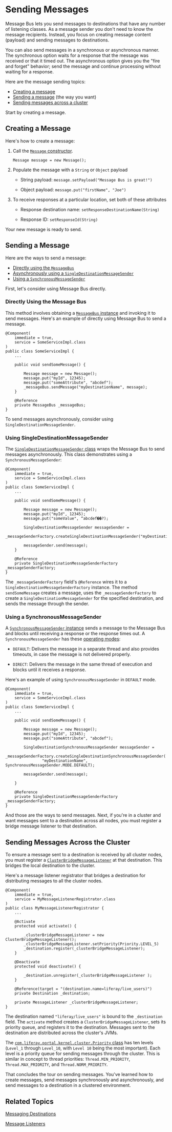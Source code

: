# Sending Messages [](id=sending-messages)

Message Bus lets you send messages to destinations that have any number of
listening classes. As a message sender you don't need to know the message
recipients. Instead, you focus on creating message content (payload) and sending
messages to destinations.

You can also send messages in a synchronous or asynchronous manner. The
synchronous option waits for a response that the message was received or that it
timed out. The asynchronous option gives you the "fire and forget" behavior;
send the message and continue processing without waiting for a response. 

Here are the message sending topics:

- [Creating a message](#creating-a-message) 
- [Sending a message](#sending-a-message) (the way you want) 
- [Sending messages across a cluster](#sending-messages-across-the-cluster)

Start by creating a message. 

## Creating a Message [](id=creating-a-message)

Here's how to create a message:

1.  Call the [`Message` constructor](@platform-ref@/7.0-latest/javadocs/portal-kernel/com/liferay/portal/kernel/messaging/Message.html).

    `Message message = new Message();`

2.  Populate the message with a `String` or `Object` payload

    -   String payload: `message.setPayload("Message Bus is great!")`

    -   Object payload: `message.put("firstName", "Joe")`

3.  To receive responses at a particular location, set both of these attributes

    -  Response destination name: `setResponseDestinationName(String)`

    -  Response ID: `setResponseId(String)`

Your new message is ready to send. 

## Sending a Message [](id=sending-a-message)

Here are the ways to send a message: 

-  [Directly using the `MessageBus`](#directly-using-the-message-bus)
-  [Asynchronously using a `SingleDestinationMessageSender`](#using-singledestinationmessagesender) 
-  [Using a `SynchronousMessageSender`](#using-a-synchronousmessagesender)

First, let's consider using Message Bus directly. 

### Directly Using the Message Bus [](id=directly-using-the-message-bus)

This method involves obtaining a [`MessageBus` instance](@platform-ref@/7.0-latest/javadocs/portal-kernel/com/liferay/portal/kernel/messaging/MessageBus.html)
and invoking it to send messages. Here's an example of directly using Message
Bus to send a message.

    @Component(
        immediate = true,
        service = SomeServiceImpl.class
    )
    public class SomeServiceImpl {
        ...

        public void sendSomeMessage() {

            Message message = new Message();
            message.put("myId", 12345);
            message.put("someAttribute", "abcdef");
            _messageBus.sendMessage("myDestinationName", message);
        }

        @Reference
        private MessageBus _messageBus;
    }

To send messages asynchronously, consider using
`SingleDestinationMessageSender`.
 
### Using SingleDestinationMessageSender [](id=using-singledestinationmessagesender)

The [`SingleDestinationMessageSender` class](@platform-ref@/7.0-latest/javadocs/portal-kernel/com/liferay/portal/kernel/messaging/sender/SingleDestinationMessageSender.html)
wraps the Message Bus to send messages asynchronously. This class demonstrates
using a `SynchronousMessageSender`:

    @Component(
        immediate = true,
        service = SomeServiceImpl.class
    )
    public class SomeServiceImpl {
        ...

        public void sendSomeMessage() {

            Message message = new Message();
            message.put("myId", 12345);
            message.put("someValue", “abcdef��?);

            SingleDestinationMessageSender messageSender = 
               _messageSenderFactory.createSingleDestinationMessageSender("myDestinationName");

            messageSender.send(message);
        }

        @Reference
        private SingleDestinationMessageSenderFactory _messageSenderFactory;
    }

The `_messageSenderFactory` field's `@Reference` wires it to a
`SingleDestinationMessageSenderFactory` instance. The method
`sendSomeMessage` creates a message, uses the `_messageSenderFactory` to
create a `SingleDestinationMessageSender` for the specified destination, and
sends the message through the sender. 

### Using a SynchronousMessageSender [](id=using-a-synchronousmessagesender)

A [`SynchronousMessageSender` instance](@platform-ref@/7.0-latest/javadocs/portal-kernel/com/liferay/portal/kernel/messaging/sender/SynchronousMessageSender.html)
sends a message to the Message Bus and blocks until receiving a response or the
response times out. A `SynchronousMessageSender` has these
[operating modes](@platform-ref@/7.0-latest/javadocs/portal-kernel/com/liferay/portal/kernel/messaging/sender/SynchronousMessageSender.Mode.html):

-   `DEFAULT`: Delivers the message in a separate thread and also provides
    timeouts, in case the message is not delivered properly.

-   `DIRECT`: Delivers the message in the same thread of execution and blocks 
    until it receives a response. 

Here's an example of using `SynchronousMessageSender` in `DEFAULT` mode.

    @Component(
        immediate = true,
        service = SomeServiceImpl.class
    )
    public class SomeServiceImpl {
        ...

        public void sendSomeMessage() {

            Message message = new Message();
            message.put("myId", 12345);
            message.put("someAttribute", "abcdef");

            SingleDestinationSynchronousMessageSender messageSender = 
                _messageSenderFactory.createSingleDestinationSynchronousMessageSender(
                    "myDestinationName", SynchronousMessageSender.MODE.DEFAULT);

            messageSender.send(message);

        }

        @Reference
        private SingleDestinationMessageSenderFactory _messageSenderFactory;
    }

And those are the ways to send messages. Next, if you're in a cluster and want
messages sent to a destination across all nodes, you must register a bridge
message listener to that destination. 

## Sending Messages Across the Cluster [](id=sending-messages-across-the-cluster)

To ensure a message sent to a destination is received by all cluster nodes, you
must register a
[`ClusterBridgeMessageListener`](@platform-ref@/7.0-latest/javadocs/portal-kernel/com/liferay/portal/kernel/cluster/messaging/ClusterBridgeMessageListener.html)
at that destination. This bridges the local destination to the cluster.

Here's a message listener registrator that bridges a destination for
distributing messages to all the cluster nodes.

    @Component(
        immediate = true,
        service = MyMessageListenerRegistrator.class
    )
    public class MyMessageListenerRegistrator {
        ...

        @Activate
        protected void activate() {

            _clusterBridgeMessageListener = new ClusterBridgeMessageListener();
            _clusterBridgeMessageListener.setPriority(Priority.LEVEL_5)
            _destination.register(_clusterBridgeMessageListener);
        }

        @Deactivate
        protected void deactivate() {

            _destination.unregister(_clusterBridgeMessageListener );
        }

        @Reference(target = "(destination.name=liferay/live_users)")
        private Destination _destination;

        private MessageListener _clusterBridgeMessageListener;
    }

The destination named `"liferay/live_users"` is bound to the `_destination`
field. The `activate` method creates a `ClusterBridgeMessageListener`, sets its
priority queue, and registers it to the destination. Messages sent to the
destination are distributed across the cluster's JVMs. 

The [`com.liferay.portal.kernel.cluster.Priority` class](@platform-ref@/7.0-latest/javadocs/portal-kernel/com/liferay/portal/kernel/cluster/Priority.html)
has ten levels (`Level_1` through `Level_10`, with `Level 10` being the most
important). Each level is a priority queue for sending messages through the
cluster. This is similar in concept to thread priorities: `Thread.MIN_PRIORITY`,
`Thread.MAX_PRIORITY`, and `Thread.NORM_PRIORITY`. 

That concludes the tour on sending messages. You've learned how to create
messages, send messages synchronously and asynchronously, and send messages to a
destination in a clustered environment. 

## Related Topics

[Messaging Destinations](/develop/tutorials/-/knowledge_base/7-0/messaging-destinations) 

[Message Listeners](/develop/tutorials/-/knowledge_base/7-0/message-listeners)
